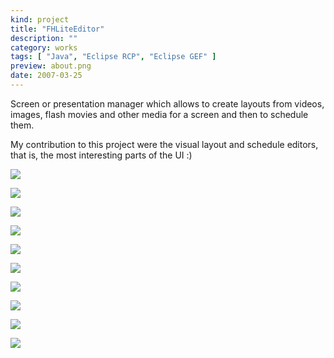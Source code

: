 ```yaml
---
kind: project
title: "FHLiteEditor"
description: ""
category: works
tags: [ "Java", "Eclipse RCP", "Eclipse GEF" ]
preview: about.png
date: 2007-03-25
---
```


Screen or presentation manager which allows to create layouts from videos, images, flash movies and other media for a screen and then to schedule them. 

My contribution to this project were the visual layout and schedule editors, that is, the most interesting parts of the UI :)

![](about.png)

![](layout_editor3.png)

![](new_command_off.png)

![](calendar.png)

![](export_playlist.png)

![](layout_editor.png)

![](new_sequence.png)

![](new_wizard2.png)

![](schedule_context_menu.png)

![](schedule_sm.png)
